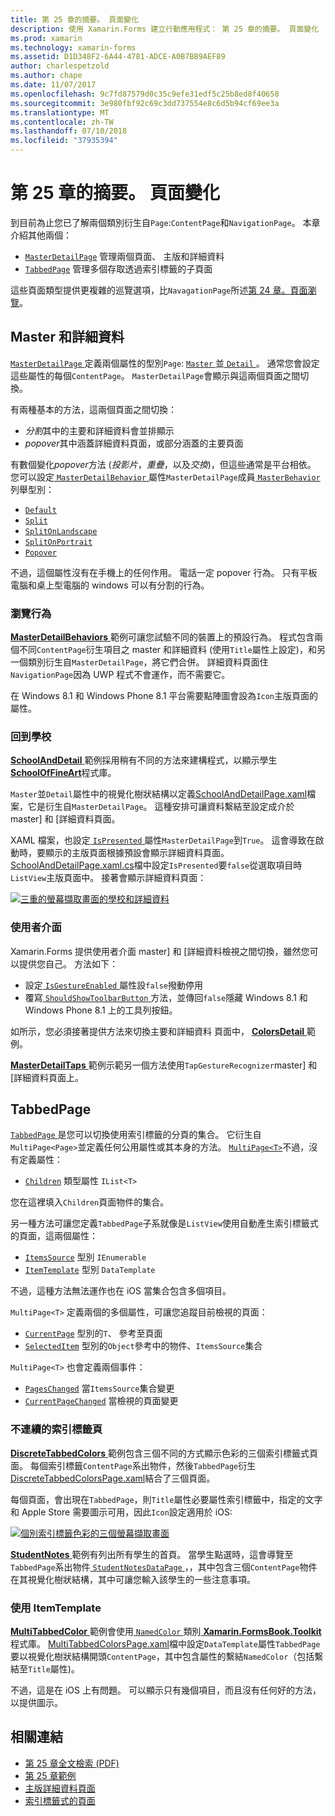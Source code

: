 ```yaml
---
title: 第 25 章的摘要。 頁面變化
description: 使用 Xamarin.Forms 建立行動應用程式： 第 25 章的摘要。 頁面變化
ms.prod: xamarin
ms.technology: xamarin-forms
ms.assetid: D1D348F2-6A44-4781-ADCE-A0B7BB9AEF89
author: charlespetzold
ms.author: chape
ms.date: 11/07/2017
ms.openlocfilehash: 9c7fd87579d0c35c9efe31edf5c25b8ed8f40658
ms.sourcegitcommit: 3e980fbf92c69c3dd737554e8c6d5b94cf69ee3a
ms.translationtype: MT
ms.contentlocale: zh-TW
ms.lasthandoff: 07/10/2018
ms.locfileid: "37935394"
---
```

# <a name="summary-of-chapter-25-page-varieties"></a>第 25 章的摘要。 頁面變化

到目前為止您已了解兩個類別衍生自`Page`:`ContentPage`和`NavigationPage`。 本章介紹其他兩個：

- [`MasterDetailPage`](https://developer.xamarin.com/api/type/Xamarin.Forms.MasterDetailPage/) 管理兩個頁面、 主版和詳細資料
- [`TabbedPage`](https://developer.xamarin.com/api/type/Xamarin.Forms.TabbedPage/) 管理多個存取透過索引標籤的子頁面

這些頁面類型提供更複雜的巡覽選項，比`NavagationPage`所述[第 24 章。頁面瀏覽](~/xamarin-forms/creating-mobile-apps-xamarin-forms/summaries/chapter24.md)。

## <a name="master-and-detail"></a>Master 和詳細資料

[ `MasterDetailPage` ](https://developer.xamarin.com/api/type/Xamarin.Forms.MasterDetailPage/)定義兩個屬性的型別`Page`: [ `Master` ](https://developer.xamarin.com/api/property/Xamarin.Forms.MasterDetailPage.Master/)並[ `Detail` ](https://developer.xamarin.com/api/property/Xamarin.Forms.MasterDetailPage.Detail/)。 通常您會設定這些屬性的每個`ContentPage`。 `MasterDetailPage`會顯示與這兩個頁面之間切換。

有兩種基本的方法，這兩個頁面之間切換：

- *分割*其中的主要和詳細資料會並排顯示
- *popover*其中涵蓋詳細資料頁面，或部分涵蓋的主要頁面

有數個變化*popover*方法 (*投影片*，*重疊*，以及*交換*)，但這些通常是平台相依。 您可以設定[ `MasterDetailBehavior` ](https://developer.xamarin.com/api/property/Xamarin.Forms.MasterDetailPage.MasterBehavior/)屬性`MasterDetailPage`成員[ `MasterBehavior` ](xref:Xamarin.Forms.MasterBehavior)列舉型別：

- [`Default`](xref:Xamarin.Forms.MasterBehavior.Default)
- [`Split`](xref:Xamarin.Forms.MasterBehavior.Split)
- [`SplitOnLandscape`](xref:Xamarin.Forms.MasterBehavior.SplitOnLandscape)
- [`SplitOnPortrait`](xref:Xamarin.Forms.MasterBehavior.SplitOnPortrait)
- [`Popover`](xref:Xamarin.Forms.MasterBehavior.Popover)

不過，這個屬性沒有在手機上的任何作用。 電話一定 popover 行為。 只有平板電腦和桌上型電腦的 windows 可以有分割的行為。

### <a name="exploring-the-behaviors"></a>瀏覽行為

[ **MasterDetailBehaviors** ](https://github.com/xamarin/xamarin-forms-book-samples/tree/master/Chapter25/MasterDetailBehaviors)範例可讓您試驗不同的裝置上的預設行為。 程式包含兩個不同`ContentPage`衍生項目之 master 和詳細資料 (使用`Title`屬性上設定)，和另一個類別衍生自`MasterDetailPage`，將它們合併。 詳細資料頁面住`NavigationPage`因為 UWP 程式不會運作，而不需要它。

在 Windows 8.1 和 Windows Phone 8.1 平台需要點陣圖會設為`Icon`主版頁面的屬性。

### <a name="back-to-school"></a>回到學校

[ **SchoolAndDetail** ](https://github.com/xamarin/xamarin-forms-book-samples/tree/master/Chapter25/SchoolAndDetail)範例採用稍有不同的方法來建構程式，以顯示學生[ **SchoolOfFineArt**](https://github.com/xamarin/xamarin-forms-book-samples/tree/master/Libraries/SchoolOfFineArt)程式庫。

`Master`並`Detail`屬性中的視覺化樹狀結構以定義[SchoolAndDetailPage.xaml](https://github.com/xamarin/xamarin-forms-book-samples/blob/master/Chapter25/SchoolAndDetail/SchoolAndDetail/SchoolAndDetail/SchoolAndDetailPage.xaml)檔案，它是衍生自`MasterDetailPage`。 這種安排可讓資料繫結至設定成介於 master] 和 [詳細資料頁面。

XAML 檔案，也設定[ `IsPresented` ](https://developer.xamarin.com/api/property/Xamarin.Forms.MasterDetailPage.IsPresented/)屬性`MasterDetailPage`到`True`。 這會導致在啟動時，要顯示的主版頁面根據預設會顯示詳細資料頁面。 [SchoolAndDetailPage.xaml.cs](https://github.com/xamarin/xamarin-forms-book-samples/blob/master/Chapter25/SchoolAndDetail/SchoolAndDetail/SchoolAndDetail/SchoolAndDetailPage.xaml.cs)檔中設定`IsPresented`要`false`從選取項目時`ListView`主版頁面中。 接著會顯示詳細資料頁面：

[![三重的螢幕擷取畫面的學校和詳細資料](images/ch25fg09-small.png "詳細資料頁面上，從 MasterDetailPage")](images/ch25fg09-large.png#lightbox "MasterDetailPage 從詳細資料頁面")

### <a name="your-own-user-interface"></a>使用者介面

Xamarin.Forms 提供使用者介面 master] 和 [詳細資料檢視之間切換，雖然您可以提供您自己。 方法如下：

- 設定[ `IsGestureEnabled` ](https://developer.xamarin.com/api/property/Xamarin.Forms.MasterDetailPage.IsGestureEnabled/)屬性設`false`撥動停用
- 覆寫[ `ShouldShowToolbarButton` ](https://developer.xamarin.com/api/member/Xamarin.Forms.MasterDetailPage.ShouldShowToolbarButton()/)方法，並傳回`false`隱藏 Windows 8.1 和 Windows Phone 8.1 上的工具列按鈕。

如所示，您必須接著提供方法來切換主要和詳細資料 頁面中， [ **ColorsDetail** ](https://github.com/xamarin/xamarin-forms-book-samples/tree/master/Chapter25/ColorsDetails)範例。

[ **MasterDetailTaps** ](https://github.com/xamarin/xamarin-forms-book-samples/tree/master/Chapter25/MasterDetailTaps)範例示範另一個方法使用`TapGestureRecognizer`master] 和 [詳細資料頁面上。

## <a name="tabbedpage"></a>TabbedPage

[ `TabbedPage` ](https://developer.xamarin.com/api/type/Xamarin.Forms.TabbedPage/)是您可以切換使用索引標籤的分頁的集合。 它衍生自`MultiPage<Page>`並定義任何公用屬性或其本身的方法。 [`MultiPage<T>`](https://developer.xamarin.com/api/type/Xamarin.Forms.MultiPage%3CT%3E/)不過，沒有定義屬性：

- [`Children`](https://developer.xamarin.com/api/property/Xamarin.Forms.MultiPage%3CT%3E.Children/) 類型屬性 `IList<T>`

您在這裡填入`Children`頁面物件的集合。

另一種方法可讓您定義`TabbedPage`子系就像是`ListView`使用自動產生索引標籤式的頁面，這兩個屬性：

- [`ItemsSource`](https://developer.xamarin.com/api/property/Xamarin.Forms.MultiPage%3CT%3E.ItemsSource/) 型別 `IEnumerable`
- [`ItemTemplate`](https://developer.xamarin.com/api/property/Xamarin.Forms.MultiPage%3CT%3E.ItemTemplate/) 型別 `DataTemplate`

不過，這種方法無法運作也在 iOS 當集合包含多個項目。

`MultiPage<T>` 定義兩個的多個屬性，可讓您追蹤目前檢視的頁面：

- [`CurrentPage`](https://developer.xamarin.com/api/property/Xamarin.Forms.MultiPage%3CT%3E.CurrentPage/) 型別的`T`、 參考至頁面
- [`SelectedItem`](https://developer.xamarin.com/api/property/Xamarin.Forms.MultiPage%3CT%3E.SelectedItem/) 型別的`Object`參考中的物件、`ItemsSource`集合

`MultiPage<T>` 也會定義兩個事件：

- [`PagesChanged`](https://developer.xamarin.com/api/event/Xamarin.Forms.MultiPage%3CT%3E.PagesChanged/) 當`ItemsSource`集合變更
- [`CurrentPageChanged`](https://developer.xamarin.com/api/event/Xamarin.Forms.MultiPage%3CT%3E.CurrentPageChanged/) 當檢視的頁面變更

### <a name="discrete-tab-pages"></a>不連續的索引標籤頁

[ **DiscreteTabbedColors** ](https://github.com/xamarin/xamarin-forms-book-samples/tree/master/Chapter25/DiscreteTabbedColors)範例包含三個不同的方式顯示色彩的三個索引標籤式頁面。 每個索引標籤`ContentPage`系出物件，然後`TabbedPage`衍生[DiscreteTabbedColorsPage.xaml](https://github.com/xamarin/xamarin-forms-book-samples/blob/master/Chapter25/DiscreteTabbedColors/DiscreteTabbedColors/DiscreteTabbedColors/DiscreteTabbedColorsPage.xaml)結合了三個頁面。

每個頁面，會出現在`TabbedPage`，則`Title`屬性必要屬性索引標籤中，指定的文字和 Apple Store 需要圖示可用，因此`Icon`設定適用於 iOS:

[![個別索引標籤色彩的三個螢幕擷取畫面](images/ch25fg13-small.png "TabbedPage")](images/ch25fg13-large.png#lightbox "TabbedPage")

[ **StudentNotes** ](https://github.com/xamarin/xamarin-forms-book-samples/tree/master/Chapter25/StudentNotes)範例有列出所有學生的首頁。 當學生點選時，這會導覽至`TabbedPage`系出物件[ `StudentNotesDataPage` ](https://github.com/xamarin/xamarin-forms-book-samples/blob/master/Chapter25/StudentNotes/StudentNotes/StudentNotes/StudentNotesDataPage.xaml)，，其中包含三個`ContentPage`物件在其視覺化樹狀結構，其中可讓您輸入該學生的一些注意事項。

### <a name="using-an-itemtemplate"></a>使用 ItemTemplate

[ **MultiTabbedColor** ](https://github.com/xamarin/xamarin-forms-book-samples/tree/master/Chapter25/MultiTabbedColors)範例會使用[ `NamedColor` ](https://github.com/xamarin/xamarin-forms-book-samples/blob/master/Libraries/Xamarin.FormsBook.Toolkit/Xamarin.FormsBook.Toolkit/NamedColor.cs)類別[ **Xamarin.FormsBook.Toolkit**](https://github.com/xamarin/xamarin-forms-book-samples/tree/master/Libraries/Xamarin.FormsBook.Toolkit)程式庫。 [MultiTabbedColorsPage.xaml](https://github.com/xamarin/xamarin-forms-book-samples/blob/master/Chapter25/MultiTabbedColors/MultiTabbedColors/MultiTabbedColors/MultiTabbedColorsPage.xaml)檔中設定`DataTemplate`屬性`TabbedPage`要以視覺化樹狀結構開頭`ContentPage`，其中包含屬性的繫結`NamedColor`（包括繫結至`Title`屬性)。

不過，這是在 iOS 上有問題。 可以顯示只有幾個項目，而且沒有任何好的方法，以提供圖示。



## <a name="related-links"></a>相關連結

- [第 25 章全文檢索 (PDF)](https://download.xamarin.com/developer/xamarin-forms-book/XamarinFormsBook-Ch25-Apr2016.pdf)
- [第 25 章範例](https://github.com/xamarin/xamarin-forms-book-samples/tree/master/Chapter25)
- [主版詳細資料頁面](~/xamarin-forms/app-fundamentals/navigation/master-detail-page.md)
- [索引標籤式的頁面](~/xamarin-forms/app-fundamentals/navigation/tabbed-page.md)
